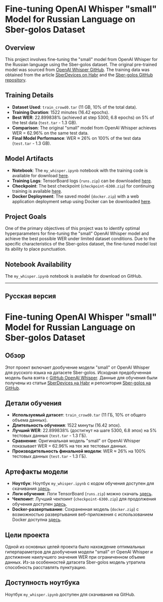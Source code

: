 # Fine-tuning OpenAI Whisper "small" Model for Russian Language on Sber-golos Dataset

## Overview
This project involves fine-tuning the "small" model from OpenAI Whisper for the Russian language using the Sber-golos dataset. The original pre-trained model was sourced from [OpenAI Whisper GitHub](https://github.com/openai/whisper). The training data was obtained from the article [SberDevices on Habr](https://habr.com/ru/company/sberdevices/blog/559496/) and the [Sber-golos GitHub repository](https://github.com/sberdevices/golos?tab=readme-ov-file).

## Training Details
- **Dataset Used**: `train_crowd0.tar` (11 GB, 10% of the total data).
- **Training Duration**: 1522 minutes (16.42 epochs).
- **Best WER**: 22.899838% (achieved at step 5300, 6.8 epochs) on 5% of the test data (`test.tar` - 1.3 GB).
- **Comparison**: The original "small" model from OpenAI Whisper achieves WER = 62.96% on the same test data.
- **Final Model Performance**: WER ≈ 26% on 100% of the test data (`test.tar` - 1.3 GB).

## Model Artifacts
- **Notebook**: The `my_whisper.ipynb` notebook with the training code is available for download [here](https://disk.yandex.ru/d/k2H0gaLWm1uB5A).
- **Training Logs**: TensorBoard logs (`runs.zip`) can be downloaded [here](https://disk.yandex.ru/d/Ll-9QdJejKfgcw).
- **Checkpoint**: The best checkpoint (`checkpoint-6300.zip`) for continuing training is available [here](https://disk.yandex.ru/d/BVQlOYwQF6o8Dg).
- **Docker Deployment**: The saved model (`docker.zip`) with a web application deployment setup using Docker can be downloaded [here](https://disk.yandex.ru/d/6y-0dg-vg752Fw).

## Project Goals
One of the primary objectives of this project was to identify optimal hyperparameters for fine-tuning the "small" OpenAI Whisper model and achieve the best possible WER under limited dataset conditions. Due to the specific characteristics of the Sber-golos dataset, the fine-tuned model lost its ability to place punctuation.

## Notebook Availability
The `my_whisper.ipynb` notebook is available for download on GitHub.

---

## Русская версия

# Fine-tuning OpenAI Whisper "small" Model for Russian Language on Sber-golos Dataset

## Обзор
Этот проект включает дообучение модели "small" от OpenAI Whisper для русского языка на датасете Sber-golos. Исходная предобученная модель была взята с [GitHub OpenAI Whisper](https://github.com/openai/whisper). Данные для обучения были получены из статьи [SberDevices на Habr](https://habr.com/ru/company/sberdevices/blog/559496/) и репозитория [Sber-golos на GitHub](https://github.com/sberdevices/golos?tab=readme-ov-file).

## Детали обучения
- **Используемый датасет**: `train_crowd0.tar` (11 ГБ, 10% от общего объема данных).
- **Длительность обучения**: 1522 минуты (16.42 эпох).
- **Лучший WER**: 22.899838% (достигнут на шаге 5300, 6.8 эпох) на 5% тестовых данных (`test.tar` - 1.3 ГБ).
- **Сравнение**: Оригинальная модель "small" от OpenAI Whisper показывает WER = 62.96% на тех же тестовых данных.
- **Производительность финальной модели**: WER ≈ 26% на 100% тестовых данных (`test.tar` - 1.3 ГБ).

## Артефакты модели
- **Ноутбук**: Ноутбук `my_whisper.ipynb` с кодом обучения доступен для скачивания [здесь](https://disk.yandex.ru/d/k2H0gaLWm1uB5A).
- **Логи обучения**: Логи TensorBoard (`runs.zip`) можно скачать [здесь](https://disk.yandex.ru/d/Ll-9QdJejKfgcw).
- **Чекпоинт**: Лучший чекпоинт (`checkpoint-6300.zip`) для продолжения обучения доступен [здесь](https://disk.yandex.ru/d/BVQlOYwQF6o8Dg).
- **Docker-развертывание**: Сохраненная модель (`docker.zip`) с возможностью развертывания веб-приложения с использованием Docker доступна [здесь](https://disk.yandex.ru/d/6y-0dg-vg752Fw).

## Цели проекта
Одной из основных целей проекта было нахождение оптимальных гиперпараметров для дообучения модели "small" от OpenAI Whisper и достижение наилучшего значения WER при ограниченном объеме данных. Из-за особенностей датасета Sber-golos модель утратила способность расставлять пунктуацию.

## Доступность ноутбука
Ноутбук `my_whisper.ipynb` доступен для скачивания на GitHub.
